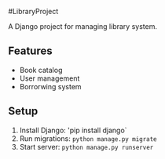 #LibraryProject

A Django project for managing library system.

## Features 
- Book catalog 
- User management 
- Borrorwing system 

## Setup 
1. Install Django: \'pip install django`
2. Run migrations: `python manage.py migrate`
3. Start server: `python manage.py runserver`

